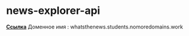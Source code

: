 # news-explorer-api
[**Ссылка**](http://whatsthenews.students.nomoredomains.work)
Доменное имя : whatsthenews.students.nomoredomains.work
